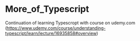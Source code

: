# More_of_Typescript

Continuation of learning Typescropt with course on udemy.com (https://www.udemy.com/course/understanding-typescript/learn/lecture/16935858#overview)
